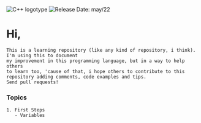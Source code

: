 ![C++ logotype](https://www.alura.com.br/artigos/assets/formacao-linguagem-c-plus-plus/img-01.png)
![Release Date: may/22](https://img.shields.io/badge/release%20date-may%2F2022-yellow)
# Hi,

   
    This is a learning repository (like any kind of repository, i think). I'm using this to document 
    my improvement in this programming language, but in a way to help others 
    to learn too, 'cause of that, i hope others to contribute to this repository adding comments, code examples and tips. 
    Send pull requests!


### Topics

    1. First Steps
       - Variables